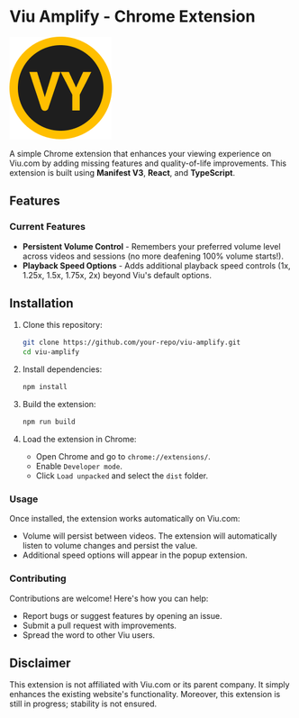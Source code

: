 # Viu Amplify - Chrome Extension

![Amplify Logo](src/static/logo.png)

A simple Chrome extension that enhances your viewing experience on Viu.com by adding missing features and quality-of-life improvements. This extension is built using **Manifest V3**, **React**, and **TypeScript**.

## Features

### Current Features

- **Persistent Volume Control** - Remembers your preferred volume level across videos and sessions (no more deafening 100% volume starts!).
- **Playback Speed Options** - Adds additional playback speed controls (1x, 1.25x, 1.5x, 1.75x, 2x) beyond Viu's default options.

## Installation

1. Clone this repository:

   ```sh
   git clone https://github.com/your-repo/viu-amplify.git
   cd viu-amplify
   ```

2. Install dependencies:

   ```sh
   npm install
   ```

3. Build the extension:

   ```sh
   npm run build
   ```

4. Load the extension in Chrome:
   - Open Chrome and go to `chrome://extensions/`.
   - Enable `Developer mode`.
   - Click `Load unpacked` and select the `dist` folder.

### Usage

Once installed, the extension works automatically on Viu.com:

- Volume will persist between videos. The extension will automatically listen to volume changes and persist the value.
- Additional speed options will appear in the popup extension.

### Contributing

Contributions are welcome! Here's how you can help:

- Report bugs or suggest features by opening an issue.
- Submit a pull request with improvements.
- Spread the word to other Viu users.

## Disclaimer

This extension is not affiliated with Viu.com or its parent company. It simply enhances the existing website's functionality. Moreover, this extension is still in progress; stability is not ensured.

